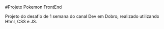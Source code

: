 #Projeto Pokemon FrontEnd

Projeto do desafio de 1 semana do canal Dev em Dobro, realizado utilizando Html, CSS e JS.
